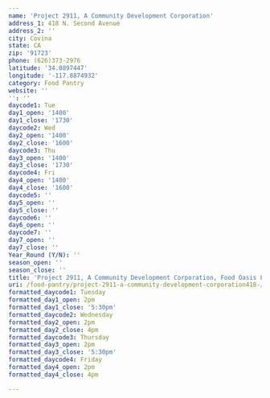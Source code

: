 ```yaml
---
name: 'Project 2911, A Community Development Corporation'
address_1: 418 N. Second Avenue
address_2: ''
city: Covina
state: CA
zip: '91723'
phone: (626)373-2976
latitude: '34.0897447'
longitude: '-117.8874932'
category: Food Pantry
website: ''
'': ''
daycode1: Tue
day1_open: '1400'
day1_close: '1730'
daycode2: Wed
day2_open: '1400'
day2_close: '1600'
daycode3: Thu
day3_open: '1400'
day3_close: '1730'
daycode4: Fri
day4_open: '1400'
day4_close: '1600'
daycode5: ''
day5_open: ''
day5_close: ''
daycode6: ''
day6_open: ''
daycode7: ''
day7_open: ''
day7_close: ''
Year_Round (Y/N): ''
season_open: ''
season_close: ''
title: 'Project 2911, A Community Development Corporation, Food Oasis Los Angeles'
uri: /food-pantry/project-2911-a-community-development-corporation418-/
formatted_daycode1: Tuesday
formatted_day1_open: 2pm
formatted_day1_close: '5:30pm'
formatted_daycode2: Wednesday
formatted_day2_open: 2pm
formatted_day2_close: 4pm
formatted_daycode3: Thursday
formatted_day3_open: 2pm
formatted_day3_close: '5:30pm'
formatted_daycode4: Friday
formatted_day4_open: 2pm
formatted_day4_close: 4pm

---
```

